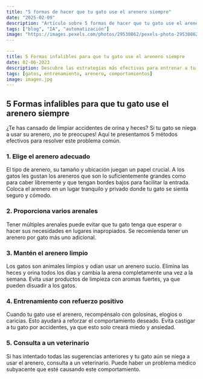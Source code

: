 ```yaml
---
title: "5 formas de hacer que tu gato use el arenero siempre"
date: "2025-02-09"
description: "Artículo sobre 5 formas de hacer que tu gato use el arenero siempre"
tags: ["blog", "IA", "automatización"]
image: "https://images.pexels.com/photos/29530862/pexels-photo-29530862.jpeg?auto=compress&cs=tinysrgb&h=350"
---
```


```yaml
---
title: 5 Formas infalibles para que tu gato use el arenero siempre
date: 02-06-2023
description: Descubre las estrategias más efectivas para entrenar a tu gato a usar el arenero de manera consistente y mantenerlo alejado de muebles y alfombras.
tags: [gatos, entrenamiento, arenero, comportamientos]
image: imagen.jpg
---
```

## 5 Formas infalibles para que tu gato use el arenero siempre

¿Te has cansado de limpiar accidentes de orina y heces? Si tu gato se niega a usar su arenero, ¡no te preocupes! Aquí te presentamos 5 métodos efectivos para resolver este problema común.

### 1. Elige el arenero adecuado

El tipo de arenero, su tamaño y ubicación juegan un papel crucial. A los gatos les gustan los areneros que son lo suficientemente grandes como para caber libremente y que tengan bordes bajos para facilitar la entrada. Coloca el arenero en un lugar tranquilo y privado donde tu gato se sienta seguro y cómodo.

### 2. Proporciona varios arenales

Tener múltiples arenales puede evitar que tu gato tenga que esperar o hacer sus necesidades en lugares inapropiados. Se recomienda tener un arenero por gato más uno adicional.

### 3. Mantén el arenero limpio

Los gatos son animales limpios y odian usar un arenero sucio. Elimina las heces y orina todos los días y cambia la arena completamente una vez a la semana. Evita usar productos de limpieza con aromas fuertes, ya que pueden disuadir a los gatos.

### 4. Entrenamiento con refuerzo positivo

Cuando tu gato use el arenero, recompénsalo con golosinas, elogios o caricias. Esto ayudará a reforzar el comportamiento deseado. Evita castigar a tu gato por accidentes, ya que esto solo creará miedo y ansiedad.

### 5. Consulta a un veterinario

Si has intentado todas las sugerencias anteriores y tu gato aún se niega a usar el arenero, consulta a un veterinario. Puede haber un problema médico subyacente que esté causando este comportamiento.